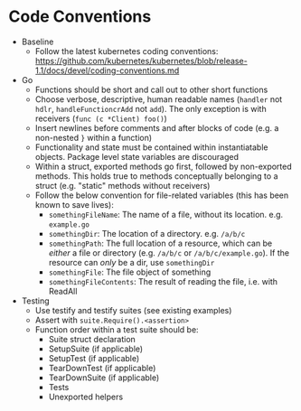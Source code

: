 # Code Conventions

  - Baseline
    - Follow the latest kubernetes coding conventions: https://github.com/kubernetes/kubernetes/blob/release-1.1/docs/devel/coding-conventions.md
  - Go
    - Functions should be short and call out to other short functions
    - Choose verbose, descriptive, human readable names (`handler` not `hdlr`, `handleFunctioncrAdd` not `add`). The only exception is with receivers (`func (c *Client) foo()`)
    - Insert newlines before comments and after blocks of code (e.g. a non-nested `}` within a function)
    - Functionality and state must be contained within instantiatable objects. Package level state variables are discouraged
    - Within a struct, exported methods go first, followed by non-exported methods. This holds true to methods conceptually belonging to a struct (e.g. "static" methods without receivers)
    - Follow the below convention for file-related variables (this has been known to save lives):
      - `somethingFileName`: The name of a file, without its location. e.g. `example.go`
      - `somethingDir`: The location of a directory. e.g. `/a/b/c`
      - `somethingPath`: The full location of a resource, which can be _either_ a file or directory (e.g. `/a/b/c` or `/a/b/c/example.go`). If the resource can _only_ be a dir, use `somethingDir`
      - `somethingFile`: The file object of something
      - `somethingFileContents`: The result of reading the file, i.e. with ReadAll
  - Testing
    - Use testify and testify suites (see existing examples)
    - Assert with `suite.Require().<assertion>`
    - Function order within a test suite should be:
      - Suite struct declaration
      - SetupSuite (if applicable)
      - SetupTest (if applicable)
      - TearDownTest (if applicable)
      - TearDownSuite (if applicable)
      - Tests
      - Unexported helpers
